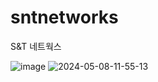 # sntnetworks
S&T 네트웍스

![image](https://github.com/taehunt/sntnetworks/assets/12706542/f5272a09-b196-4078-a437-119ffa2358b5)
![2024-05-08-11-55-13](https://github.com/taehunt/sntnetworks/assets/12706542/f7504a88-06b1-4a4c-8bb3-33e25390eb31)
